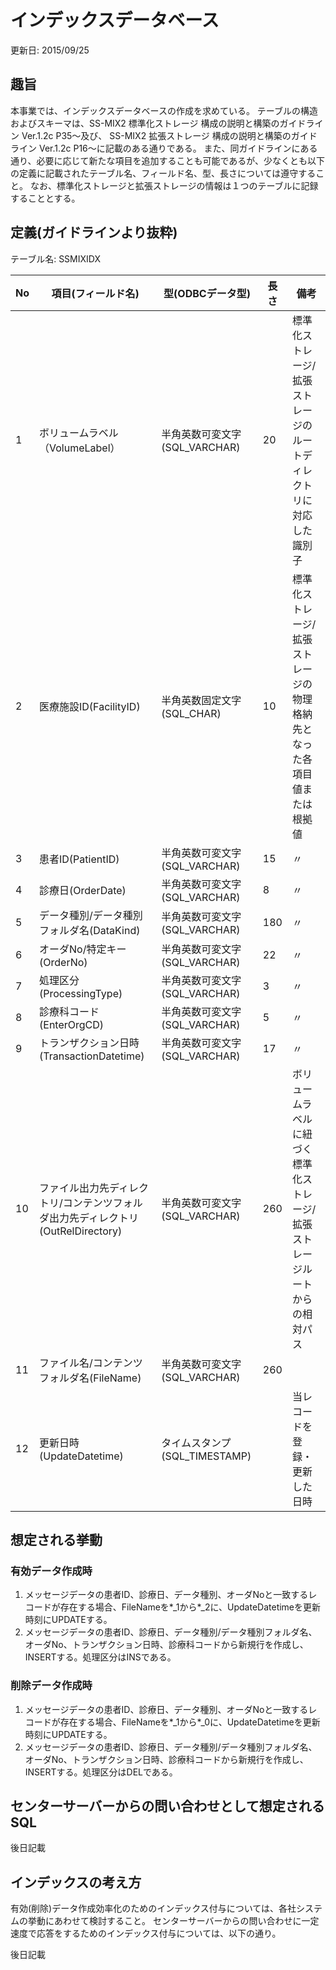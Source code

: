 # インデックスデータベース
更新日: 2015/09/25

## 趣旨
本事業では、インデックスデータベースの作成を求めている。
テーブルの構造およびスキーマは、SS-MIX2 標準化ストレージ 構成の説明と構築のガイドライン Ver.1.2c P35～及び、
SS-MIX2 拡張ストレージ 構成の説明と構築のガイドライン Ver.1.2c P16～に記載のある通りである。
また、同ガイドラインにある通り、必要に応じて新たな項目を追加することも可能であるが、少なくとも以下の定義に記載されたテーブル名、フィールド名、型、長さについては遵守すること。
なお、標準化ストレージと拡張ストレージの情報は１つのテーブルに記録することとする。

## 定義(ガイドラインより抜粋)

テーブル名: SSMIXIDX

|No|項目(フィールド名)|型(ODBCデータ型)|長さ|備考|
|----|----|----|----|----|
|1|ボリュームラベル（VolumeLabel）|半角英数可変文字(SQL_VARCHAR)|20|標準化ストレージ/拡張ストレージのルートディレクトリに対応した識別子|
|2|医療施設ID(FacilityID)|半角英数固定文字(SQL_CHAR)|10|標準化ストレージ/拡張ストレージの物理格納先となった各項目値または根拠値|
|3|患者ID(PatientID)|半角英数可変文字(SQL_VARCHAR)|15|〃|
|4|診療日(OrderDate)|半角英数可変文字(SQL_VARCHAR)|8|〃|
|5|データ種別/データ種別フォルダ名(DataKind)|半角英数可変文字(SQL_VARCHAR)|180|〃|
|6|オーダNo/特定キー(OrderNo)|半角英数可変文字(SQL_VARCHAR)|22|〃|
|7|処理区分(ProcessingType)|半角英数可変文字(SQL_VARCHAR)|3|〃|
|8|診療科コード(EnterOrgCD)|半角英数可変文字(SQL_VARCHAR)|5|〃|
|9|トランザクション日時(TransactionDatetime)|半角英数可変文字(SQL_VARCHAR)|17|〃|
|10|ファイル出力先ディレクトリ/コンテンツフォルダ出力先ディレクトリ(OutRelDirectory)|半角英数可変文字(SQL_VARCHAR)|260|ボリュームラベルに紐づく標準化ストレージ/拡張ストレージルートからの相対パス|
|11|ファイル名/コンテンツフォルダ名(FileName)|半角英数可変文字(SQL_VARCHAR)|260||
|12|更新日時(UpdateDatetime)|タイムスタンプ(SQL_TIMESTAMP)||当レコードを登録・更新した日時|

## 想定される挙動

### 有効データ作成時

1. メッセージデータの患者ID、診療日、データ種別、オーダNoと一致するレコードが存在する場合、FileNameを*_1から*_2に、UpdateDatetimeを更新時刻にUPDATEする。
2. メッセージデータの患者ID、診療日、データ種別/データ種別フォルダ名、オーダNo、トランザクション日時、診療科コードから新規行を作成し、INSERTする。処理区分はINSである。

### 削除データ作成時

1. メッセージデータの患者ID、診療日、データ種別、オーダNoと一致するレコードが存在する場合、FileNameを*_1から*_0に、UpdateDatetimeを更新時刻にUPDATEする。
2. メッセージデータの患者ID、診療日、データ種別/データ種別フォルダ名、オーダNo、トランザクション日時、診療科コードから新規行を作成し、INSERTする。処理区分はDELである。

## センターサーバーからの問い合わせとして想定されるSQL

後日記載

## インデックスの考え方

有効(削除)データ作成効率化のためのインデックス付与については、各社システムの挙動にあわせて検討すること。
センターサーバーからの問い合わせに一定速度で応答をするためのインデックス付与については、以下の通り。

後日記載
